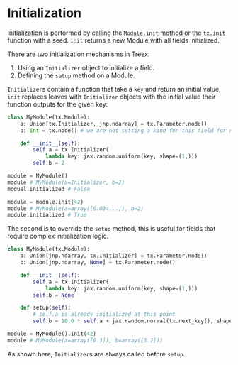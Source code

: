 
# Initialization

Initialization is performed by calling the `Module.init` method or the `tx.init` function with a seed. `init` returns a new Module with all fields initialized.

There are two initialization mechanisms in Treex:

1. Using an `Initializer` object to initialize a field. 
2. Defining the `setup` method on a Module.

`Initializer`s contain a function that take a `key` and return an initial value, `init` replaces leaves with `Initializer` objects with the initial value their function outputs for the given key:

```python
class MyModule(tx.Module):
    a: Union[tx.Initializer, jnp.ndarray] = tx.Parameter.node()
    b: int = tx.node() # we are not setting a kind for this field for no reason

    def __init__(self):
        self.a = tx.Initializer(
            lambda key: jax.random.uniform(key, shape=(1,)))
        self.b = 2

module = MyModule() 
module # MyModule(a=Initializer, b=2)
moduel.initialized # False

module = module.init(42)  
module # MyModule(a=array([0.034...]), b=2)
module.initialized # True
```

The second is to override the `setup` method, this is useful for fields that require complex initialization logic.

```python
class MyModule(tx.Module):
    a: Union[jnp.ndarray, tx.Initializer] = tx.Parameter.node()
    b: Union[jnp.ndarray, None] = tx.Parameter.node()

    def __init__(self):
        self.a = tx.Initializer(
            lambda key: jax.random.uniform(key, shape=(1,)))
        self.b = None

    def setup(self):
        # self.a is already initialized at this point
        self.b = 10.0 * self.a + jax.random.normal(tx.next_key(), shape=(1,))

module = MyModule().init(42)
module # MyModule(a=array([0.3]), b=array([3.2]))
```
As shown here, `Initializer`s are always called before `setup`.
